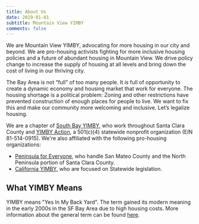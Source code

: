 ```yaml
---
title: About Us
date: 2019-01-01
subtitle: Mountain View YIMBY
comments: false
---
```


We are Mountain View YIMBY, advocating for more housing in our city and beyond. We are pro-housing activists fighting for more inclusive housing policies and a future of abundant housing in Mountain View. We drive policy change to increase the supply of housing at all levels and bring down the cost of living in our thriving city.  

The Bay Area is not “full” of too many people. It _is_ full of opportunity to create a dynamic economy and housing market that work for everyone. The housing shortage is a political problem: 
Zoning and other restrictions have prevented construction of enough places for people to live.  We want to fix this and make our community more welcoming and inclusive. Let’s legalize housing.

We are a chapter of [South Bay YIMBY], who work throughout Santa Clara County and [YIMBY Action], a 501(c)(4) statewide nonprofit organization (EIN 81-514-0915). We're also affiliated with the following pro-housing organizations: 
- [Peninsula for Everyone], who handle San Mateo County and the North Peninsula portion of Santa Clara County.  
- [California YIMBY], who are focused on Statewide legislation.  

## What YIMBY Means
YIMBY means "Yes In My Back Yard". The term gained its modern meaning in the
early 2000s in the SF Bay Area due to high housing costs. More information
about the general term can be found [here].  

[South Bay YIMBY]:https://southbayyimby.wordpress.com/
[YIMBY Action]:https://yimbyaction.org/
[Peninsula For Everyone]:https://peninsulaforeveryone.org/
[California YIMBY]:https://cayimby.org/
[here]:https://en.wikipedia.org/wiki/YIMBY



